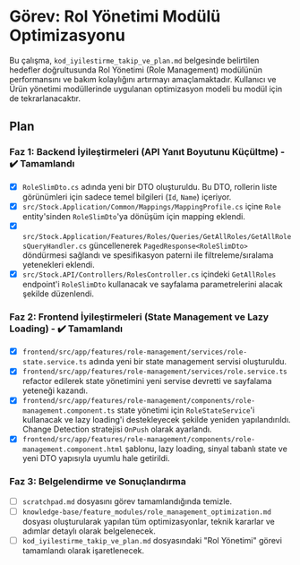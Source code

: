 # Görev: Rol Yönetimi Modülü Optimizasyonu

Bu çalışma, `kod_iyilestirme_takip_ve_plan.md` belgesinde belirtilen hedefler doğrultusunda Rol Yönetimi (Role Management) modülünün performansını ve bakım kolaylığını artırmayı amaçlamaktadır. Kullanıcı ve Ürün yönetimi modüllerinde uygulanan optimizasyon modeli bu modül için de tekrarlanacaktır.

## Plan

### Faz 1: Backend İyileştirmeleri (API Yanıt Boyutunu Küçültme) - ✔️ Tamamlandı
- [X] `RoleSlimDto.cs` adında yeni bir DTO oluşturuldu. Bu DTO, rollerin liste görünümleri için sadece temel bilgileri (`Id`, `Name`) içeriyor.
- [X] `src/Stock.Application/Common/Mappings/MappingProfile.cs` içine `Role` entity'sinden `RoleSlimDto`'ya dönüşüm için mapping eklendi.
- [X] `src/Stock.Application/Features/Roles/Queries/GetAllRoles/GetAllRolesQueryHandler.cs` güncellenerek `PagedResponse<RoleSlimDto>` döndürmesi sağlandı ve spesifikasyon paterni ile filtreleme/sıralama yetenekleri eklendi.
- [X] `src/Stock.API/Controllers/RolesController.cs` içindeki `GetAllRoles` endpoint'i `RoleSlimDto` kullanacak ve sayfalama parametrelerini alacak şekilde düzenlendi.

### Faz 2: Frontend İyileştirmeleri (State Management ve Lazy Loading) - ✔️ Tamamlandı
- [X] `frontend/src/app/features/role-management/services/role-state.service.ts` adında yeni bir state management servisi oluşturuldu.
- [X] `frontend/src/app/features/role-management/services/role.service.ts` refactor edilerek state yönetimini yeni servise devretti ve sayfalama yeteneği kazandı.
- [X] `frontend/src/app/features/role-management/components/role-management.component.ts` state yönetimi için `RoleStateService`'i kullanacak ve lazy loading'i destekleyecek şekilde yeniden yapılandırıldı. Change Detection stratejisi `OnPush` olarak ayarlandı.
- [X] `frontend/src/app/features/role-management/components/role-management.component.html` şablonu, lazy loading, sinyal tabanlı state ve yeni DTO yapısıyla uyumlu hale getirildi.

### Faz 3: Belgelendirme ve Sonuçlandırma
- [ ] `scratchpad.md` dosyasını görev tamamlandığında temizle.
- [ ] `knowledge-base/feature_modules/role_management_optimization.md` dosyası oluşturularak yapılan tüm optimizasyonlar, teknik kararlar ve adımlar detaylı olarak belgelenecek.
- [ ] `kod_iyilestirme_takip_ve_plan.md` dosyasındaki "Rol Yönetimi" görevi tamamlandı olarak işaretlenecek.
